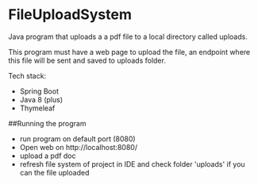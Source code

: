 # FileUploadSystem
 
Java program that uploads a a pdf file to a local directory called uploads.

This program must have a web page to upload the file, an endpoint where this file will be sent and saved to uploads folder.

Tech stack: 

- Spring Boot
- Java 8 (plus)
- Thymeleaf

##Running the program
- run program on default port (8080)
- Open web on http://localhost:8080/
- upload a pdf doc 
- refresh file system of project in IDE and check folder 'uploads' if you can the file uploaded